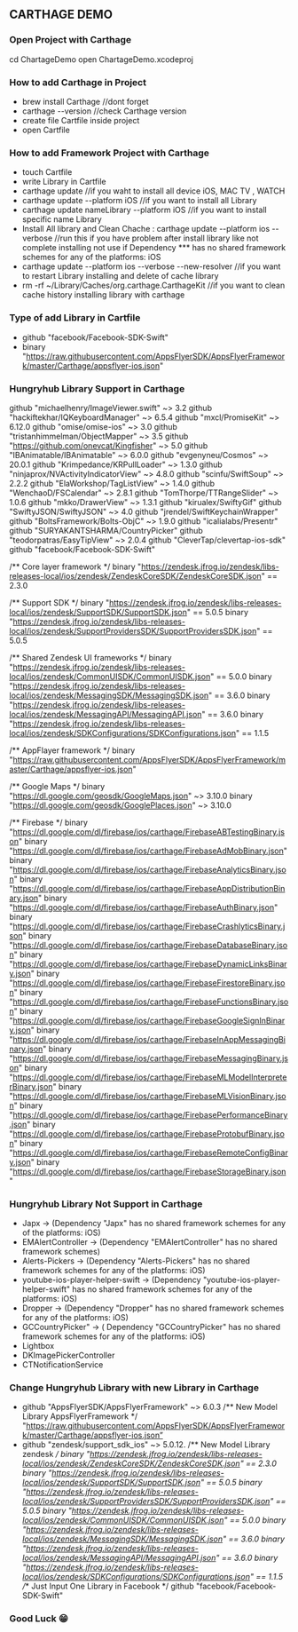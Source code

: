 ## CARTHAGE DEMO

### Open Project with Carthage
cd ChartageDemo
open ChartageDemo.xcodeproj

### How to add Carthage in Project
- brew install Carthage //dont forget
- carthage --version //check Carthage version
- create file Cartfile inside project
- open Cartfile

### How to add Framework Project with Carthage
- touch Cartfile
- write Library in Cartfile
- carthage update //if you waht to install all device iOS, MAC TV , WATCH
- carthage update --platform iOS //if you want to install all Library
- carthage update nameLibrary --platform iOS //if you want to install specific name Library
- Install All library  and Clean Chache : carthage update --platform ios --verbose
//run this if you have problem after install library like not complete installing
not use if Dependency *** has no shared framework schemes for any of the platforms: iOS
- carthage update --platform ios --verbose --new-resolver
//if you want to restart  Library installing and delete of cache library
- rm -rf ~/Library/Caches/org.carthage.CarthageKit
//if you want to clean cache history installing library with carthage

### Type of add Library in Cartfile
- github "facebook/Facebook-SDK-Swift"
- binary "https://raw.githubusercontent.com/AppsFlyerSDK/AppsFlyerFramework/master/Carthage/appsflyer-ios.json"

### Hungryhub Library Support in Carthage
github "michaelhenry/ImageViewer.swift" ~> 3.2
github "hackiftekhar/IQKeyboardManager" ~> 6.5.4
github "mxcl/PromiseKit" ~> 6.12.0
github "omise/omise-ios" ~> 3.0
github "tristanhimmelman/ObjectMapper" ~> 3.5
github "https://github.com/onevcat/Kingfisher" ~> 5.0
github "IBAnimatable/IBAnimatable" ~> 6.0.0
github "evgenyneu/Cosmos" ~> 20.0.1
github "Krimpedance/KRPullLoader" ~> 1.3.0
github "ninjaprox/NVActivityIndicatorView" ~> 4.8.0
github "scinfu/SwiftSoup" ~> 2.2.2
github "ElaWorkshop/TagListView" ~> 1.4.0
github "WenchaoD/FSCalendar" ~> 2.8.1
github "TomThorpe/TTRangeSlider" ~> 1.0.6
github "mkko/DrawerView" ~> 1.3.1
github "kirualex/SwiftyGif"
github "SwiftyJSON/SwiftyJSON" ~> 4.0
github "jrendel/SwiftKeychainWrapper"
github "BoltsFramework/Bolts-ObjC"  ~> 1.9.0
github "icalialabs/Presentr"
github "SURYAKANTSHARMA/CountryPicker"
github "teodorpatras/EasyTipView" ~> 2.0.4
github "CleverTap/clevertap-ios-sdk"
github "facebook/Facebook-SDK-Swift"

/** Core layer framework */
binary "https://zendesk.jfrog.io/zendesk/libs-releases-local/ios/zendesk/ZendeskCoreSDK/ZendeskCoreSDK.json" == 2.3.0

/** Support SDK */
binary "https://zendesk.jfrog.io/zendesk/libs-releases-local/ios/zendesk/SupportSDK/SupportSDK.json" == 5.0.5
binary "https://zendesk.jfrog.io/zendesk/libs-releases-local/ios/zendesk/SupportProvidersSDK/SupportProvidersSDK.json" == 5.0.5

/** Shared Zendesk UI frameworks */
binary "https://zendesk.jfrog.io/zendesk/libs-releases-local/ios/zendesk/CommonUISDK/CommonUISDK.json" == 5.0.0
binary "https://zendesk.jfrog.io/zendesk/libs-releases-local/ios/zendesk/MessagingSDK/MessagingSDK.json" == 3.6.0
binary "https://zendesk.jfrog.io/zendesk/libs-releases-local/ios/zendesk/MessagingAPI/MessagingAPI.json" == 3.6.0
binary "https://zendesk.jfrog.io/zendesk/libs-releases-local/ios/zendesk/SDKConfigurations/SDKConfigurations.json" == 1.1.5

/** AppFlayer framework */
binary "https://raw.githubusercontent.com/AppsFlyerSDK/AppsFlyerFramework/master/Carthage/appsflyer-ios.json"

/** Google Maps */
binary "https://dl.google.com/geosdk/GoogleMaps.json" ~> 3.10.0
binary "https://dl.google.com/geosdk/GooglePlaces.json" ~> 3.10.0

/** Firebase */
binary "https://dl.google.com/dl/firebase/ios/carthage/FirebaseABTestingBinary.json"
binary "https://dl.google.com/dl/firebase/ios/carthage/FirebaseAdMobBinary.json"
binary "https://dl.google.com/dl/firebase/ios/carthage/FirebaseAnalyticsBinary.json"
binary "https://dl.google.com/dl/firebase/ios/carthage/FirebaseAppDistributionBinary.json"
binary "https://dl.google.com/dl/firebase/ios/carthage/FirebaseAuthBinary.json"
binary "https://dl.google.com/dl/firebase/ios/carthage/FirebaseCrashlyticsBinary.json"
binary "https://dl.google.com/dl/firebase/ios/carthage/FirebaseDatabaseBinary.json"
binary "https://dl.google.com/dl/firebase/ios/carthage/FirebaseDynamicLinksBinary.json"
binary "https://dl.google.com/dl/firebase/ios/carthage/FirebaseFirestoreBinary.json"
binary "https://dl.google.com/dl/firebase/ios/carthage/FirebaseFunctionsBinary.json"
binary "https://dl.google.com/dl/firebase/ios/carthage/FirebaseGoogleSignInBinary.json"
binary "https://dl.google.com/dl/firebase/ios/carthage/FirebaseInAppMessagingBinary.json"
binary "https://dl.google.com/dl/firebase/ios/carthage/FirebaseMessagingBinary.json"
binary "https://dl.google.com/dl/firebase/ios/carthage/FirebaseMLModelInterpreterBinary.json"
binary "https://dl.google.com/dl/firebase/ios/carthage/FirebaseMLVisionBinary.json"
binary "https://dl.google.com/dl/firebase/ios/carthage/FirebasePerformanceBinary.json"
binary "https://dl.google.com/dl/firebase/ios/carthage/FirebaseProtobufBinary.json"
binary "https://dl.google.com/dl/firebase/ios/carthage/FirebaseRemoteConfigBinary.json"
binary "https://dl.google.com/dl/firebase/ios/carthage/FirebaseStorageBinary.json"

### Hungryhub Library Not Support in Carthage
- Japx -> (Dependency "Japx" has no shared framework schemes for any of the platforms: iOS)
- EMAlertController -> (Dependency "EMAlertController" has no shared framework schemes)
- Alerts-Pickers -> (Dependency "Alerts-Pickers" has no shared framework schemes for any of the platforms: iOS)
- youtube-ios-player-helper-swift -> (Dependency "youtube-ios-player-helper-swift" has no shared framework schemes for any of the platforms: iOS)
- Dropper -> (Dependency "Dropper" has no shared framework schemes for any of the platforms: iOS)
- GCCountryPicker" -> ( Dependency "GCCountryPicker" has no shared framework schemes for any of the platforms: iOS)
- Lightbox
- DKImagePickerController
- CTNotificationService

### Change Hungryhub Library with new Library in Carthage
- github "AppsFlyerSDK/AppsFlyerFramework" ~> 6.0.3
/** New Model Library AppsFlyerFramework */
"https://raw.githubusercontent.com/AppsFlyerSDK/AppsFlyerFramework/master/Carthage/appsflyer-ios.json”
- github "zendesk/support_sdk_ios" ~> 5.0.12.
/** New Model Library zendesk */
binary "https://zendesk.jfrog.io/zendesk/libs-releases-local/ios/zendesk/ZendeskCoreSDK/ZendeskCoreSDK.json" == 2.3.0
binary "https://zendesk.jfrog.io/zendesk/libs-releases-local/ios/zendesk/SupportSDK/SupportSDK.json" == 5.0.5
binary "https://zendesk.jfrog.io/zendesk/libs-releases-local/ios/zendesk/SupportProvidersSDK/SupportProvidersSDK.json" == 5.0.5
binary "https://zendesk.jfrog.io/zendesk/libs-releases-local/ios/zendesk/CommonUISDK/CommonUISDK.json" == 5.0.0
binary "https://zendesk.jfrog.io/zendesk/libs-releases-local/ios/zendesk/MessagingSDK/MessagingSDK.json" == 3.6.0
binary "https://zendesk.jfrog.io/zendesk/libs-releases-local/ios/zendesk/MessagingAPI/MessagingAPI.json" == 3.6.0
binary "https://zendesk.jfrog.io/zendesk/libs-releases-local/ios/zendesk/SDKConfigurations/SDKConfigurations.json" == 1.1.5
/** Just Input One Library in Facebook */
github "facebook/Facebook-SDK-Swift"




### Good Luck 😁
